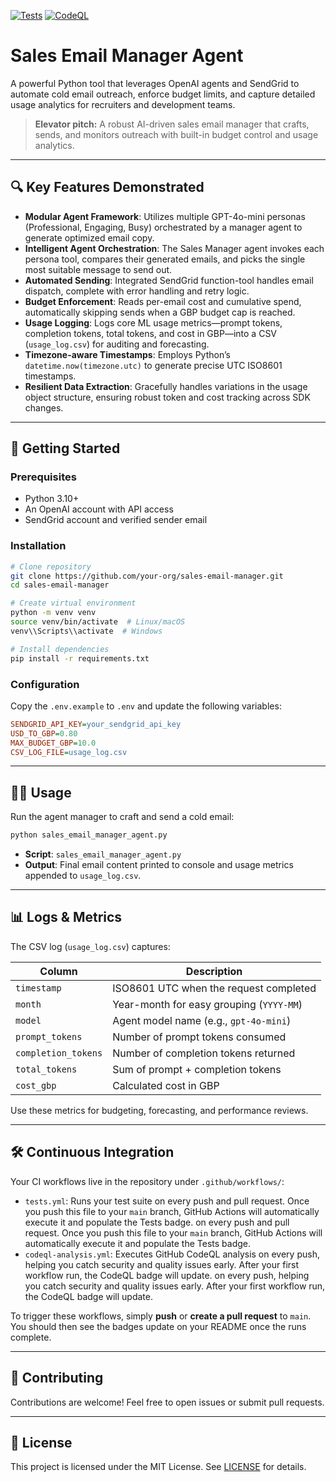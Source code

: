 [![Tests](https://github.com/psychoutmedia/sales_email_manager_agent/actions/workflows/tests.yml/badge.svg?branch=main)](https://github.com/psychoutmedia/sales_email_manager_agent/actions/workflows/tests.yml)
[![CodeQL](https://github.com/psychoutmedia/sales_email_manager_agent/actions/workflows/codeql-analysis.yml/badge.svg?branch=main)](https://github.com/psychoutmedia/sales_email_manager_agent/actions/workflows/codeql-analysis.yml)

# Sales Email Manager Agent

A powerful Python tool that leverages OpenAI agents and SendGrid to automate cold email outreach, enforce budget limits, and capture detailed usage analytics for recruiters and development teams.

> **Elevator pitch:** A robust AI-driven sales email manager that crafts, sends, and monitors outreach with built-in budget control and usage analytics.

---

## 🔍 Key Features Demonstrated

* **Modular Agent Framework**: Utilizes multiple GPT-4o-mini personas (Professional, Engaging, Busy) orchestrated by a manager agent to generate optimized email copy.
* **Intelligent Agent Orchestration**: The Sales Manager agent invokes each persona tool, compares their generated emails, and picks the single most suitable message to send out.
* **Automated Sending**: Integrated SendGrid function-tool handles email dispatch, complete with error handling and retry logic.
* **Budget Enforcement**: Reads per-email cost and cumulative spend, automatically skipping sends when a GBP budget cap is reached.
* **Usage Logging**: Logs core ML usage metrics—prompt tokens, completion tokens, total tokens, and cost in GBP—into a CSV (`usage_log.csv`) for auditing and forecasting.
* **Timezone-aware Timestamps**: Employs Python’s `datetime.now(timezone.utc)` to generate precise UTC ISO8601 timestamps.
* **Resilient Data Extraction**: Gracefully handles variations in the usage object structure, ensuring robust token and cost tracking across SDK changes.

---

## 🚀 Getting Started

### Prerequisites

* Python 3.10+
* An OpenAI account with API access
* SendGrid account and verified sender email

### Installation

```bash
# Clone repository
git clone https://github.com/your-org/sales-email-manager.git
cd sales-email-manager

# Create virtual environment
python -m venv venv
source venv/bin/activate  # Linux/macOS
venv\\Scripts\\activate  # Windows

# Install dependencies
pip install -r requirements.txt
```

### Configuration

Copy the `.env.example` to `.env` and update the following variables:

```ini
SENDGRID_API_KEY=your_sendgrid_api_key
USD_TO_GBP=0.80
MAX_BUDGET_GBP=10.0
CSV_LOG_FILE=usage_log.csv
```

---

## 🏃‍♂️ Usage

Run the agent manager to craft and send a cold email:

```bash
python sales_email_manager_agent.py
```

* **Script**: `sales_email_manager_agent.py`
* **Output**: Final email content printed to console and usage metrics appended to `usage_log.csv`.

---

## 📊 Logs & Metrics

The CSV log (`usage_log.csv`) captures:

| Column              | Description                              |
| ------------------- | ---------------------------------------- |
| `timestamp`         | ISO8601 UTC when the request completed   |
| `month`             | Year-month for easy grouping (`YYYY-MM`) |
| `model`             | Agent model name (e.g., `gpt-4o-mini`)   |
| `prompt_tokens`     | Number of prompt tokens consumed         |
| `completion_tokens` | Number of completion tokens returned     |
| `total_tokens`      | Sum of prompt + completion tokens        |
| `cost_gbp`          | Calculated cost in GBP                   |

Use these metrics for budgeting, forecasting, and performance reviews.

---

## 🛠️ Continuous Integration

Your CI workflows live in the repository under `.github/workflows/`:

* `tests.yml`: Runs your test suite on every push and pull request. Once you push this file to your `main` branch, GitHub Actions will automatically execute it and populate the Tests badge. on every push and pull request. Once you push this file to your `main` branch, GitHub Actions will automatically execute it and populate the Tests badge.
* `codeql-analysis.yml`: Executes GitHub CodeQL analysis on every push, helping you catch security and quality issues early. After your first workflow run, the CodeQL badge will update. on every push, helping you catch security and quality issues early. After your first workflow run, the CodeQL badge will update.

To trigger these workflows, simply **push** or **create a pull request** to `main`. You should then see the badges update on your README once the runs complete.

---

## 🤝 Contributing

Contributions are welcome! Feel free to open issues or submit pull requests.

---

## 📄 License

This project is licensed under the MIT License. See [LICENSE](LICENSE) for details.

